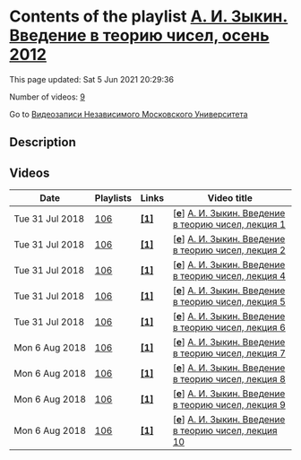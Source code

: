 # Contents of the playlist [А. И. Зыкин. Введение в теорию чисел, осень 2012](https://www.youtube.com/playlist?list=PLp9ABVh6_x4F3bqu4QFdRfOLysU4R-cXU)

This page updated: Sat 5 Jun 2021 20:29:36

Number of videos: [9](#videos)

Go to [Видеозаписи Независимого Московского Университета](../README.md)

## Description



## Videos

|Date|Playlists|Links|Video title|
|---|---|---|---|
| Tue&nbsp;31&nbsp;Jul&nbsp;2018 | [106](../playlists/106 "А. И. Зыкин. Введение в теорию чисел, осень 2012") | [**[1]**](http://ium.mccme.ru/f12/zykin-f12.html) | [[**e**](https://studio.youtube.com/video/7LQkKrwRxDo/edit "Edit")] [А. И. Зыкин. Введение в теорию чисел, лекция 1](https://www.youtube.com/watch?v=7LQkKrwRxDo&list=PLp9ABVh6_x4F3bqu4QFdRfOLysU4R-cXU "Спецкурс НМУ.&#013;11 сентября 2012 г. 19:20, НМУ 310 (Большой Власьевский пер., 11)&#013;http://ium.mccme.ru/f12/zykin-f12.html") |
| Tue&nbsp;31&nbsp;Jul&nbsp;2018 | [106](../playlists/106 "А. И. Зыкин. Введение в теорию чисел, осень 2012") | [**[1]**](http://ium.mccme.ru/f12/zykin-f12.html) | [[**e**](https://studio.youtube.com/video/nO6XVJcuXpk/edit "Edit")] [А. И. Зыкин. Введение в теорию чисел, лекция 2](https://www.youtube.com/watch?v=nO6XVJcuXpk&list=PLp9ABVh6_x4F3bqu4QFdRfOLysU4R-cXU "Спецкурс НМУ.&#013;18 сентября 2012 г. 19:20, НМУ 310 (Большой Власьевский пер., 11)&#013;http://ium.mccme.ru/f12/zykin-f12.html") |
| Tue&nbsp;31&nbsp;Jul&nbsp;2018 | [106](../playlists/106 "А. И. Зыкин. Введение в теорию чисел, осень 2012") | [**[1]**](http://ium.mccme.ru/f12/zykin-f12.html) | [[**e**](https://studio.youtube.com/video/DNl0xsyLJkc/edit "Edit")] [А. И. Зыкин. Введение в теорию чисел, лекция 4](https://www.youtube.com/watch?v=DNl0xsyLJkc&list=PLp9ABVh6_x4F3bqu4QFdRfOLysU4R-cXU "Спецкурс НМУ.&#013;2 октября 2012 г. 19:20, НМУ 310 (Большой Власьевский пер., 11)&#013;http://ium.mccme.ru/f12/zykin-f12.html") |
| Tue&nbsp;31&nbsp;Jul&nbsp;2018 | [106](../playlists/106 "А. И. Зыкин. Введение в теорию чисел, осень 2012") | [**[1]**](http://ium.mccme.ru/f12/zykin-f12.html) | [[**e**](https://studio.youtube.com/video/l86-mW_I-n8/edit "Edit")] [А. И. Зыкин. Введение в теорию чисел, лекция 5](https://www.youtube.com/watch?v=l86-mW_I-n8&list=PLp9ABVh6_x4F3bqu4QFdRfOLysU4R-cXU "Спецкурс НМУ.&#013;9 октября 2012 г. 19:20, НМУ 310 (Большой Власьевский пер., 11)&#013;http://ium.mccme.ru/f12/zykin-f12.html") |
| Tue&nbsp;31&nbsp;Jul&nbsp;2018 | [106](../playlists/106 "А. И. Зыкин. Введение в теорию чисел, осень 2012") | [**[1]**](http://ium.mccme.ru/f12/zykin-f12.html) | [[**e**](https://studio.youtube.com/video/gSKGAOTw5_A/edit "Edit")] [А. И. Зыкин. Введение в теорию чисел, лекция 6](https://www.youtube.com/watch?v=gSKGAOTw5_A&list=PLp9ABVh6_x4F3bqu4QFdRfOLysU4R-cXU "Спецкурс НМУ.&#013;16 октября 2012 г. 19:20, НМУ 310 (Большой Власьевский пер., 11)&#013;http://ium.mccme.ru/f12/zykin-f12.html") |
| Mon&nbsp;6&nbsp;Aug&nbsp;2018 | [106](../playlists/106 "А. И. Зыкин. Введение в теорию чисел, осень 2012") | [**[1]**](http://ium.mccme.ru/f12/zykin-f12.html) | [[**e**](https://studio.youtube.com/video/De89Ej2QoMc/edit "Edit")] [А. И. Зыкин. Введение в теорию чисел, лекция 7](https://www.youtube.com/watch?v=De89Ej2QoMc&list=PLp9ABVh6_x4F3bqu4QFdRfOLysU4R-cXU "Спецкурс НМУ.&#013;23 октября 2012 г. 19:20, НМУ 310 (Большой Власьевский пер., 11)&#013;http://ium.mccme.ru/f12/zykin-f12.html") |
| Mon&nbsp;6&nbsp;Aug&nbsp;2018 | [106](../playlists/106 "А. И. Зыкин. Введение в теорию чисел, осень 2012") | [**[1]**](http://ium.mccme.ru/f12/zykin-f12.html) | [[**e**](https://studio.youtube.com/video/Y1PeAo8aVuc/edit "Edit")] [А. И. Зыкин. Введение в теорию чисел, лекция 8](https://www.youtube.com/watch?v=Y1PeAo8aVuc&list=PLp9ABVh6_x4F3bqu4QFdRfOLysU4R-cXU "Спецкурс НМУ.&#013;30 октября 2012 г. 19:20, НМУ 310 (Большой Власьевский пер., 11)&#013;http://ium.mccme.ru/f12/zykin-f12.html") |
| Mon&nbsp;6&nbsp;Aug&nbsp;2018 | [106](../playlists/106 "А. И. Зыкин. Введение в теорию чисел, осень 2012") | [**[1]**](http://ium.mccme.ru/f12/zykin-f12.html) | [[**e**](https://studio.youtube.com/video/dZjecaL50ps/edit "Edit")] [А. И. Зыкин. Введение в теорию чисел, лекция 9](https://www.youtube.com/watch?v=dZjecaL50ps&list=PLp9ABVh6_x4F3bqu4QFdRfOLysU4R-cXU "Спецкурс НМУ.&#013;6 ноября 2012 г. 19:20, НМУ 310 (Большой Власьевский пер., 11)&#013;http://ium.mccme.ru/f12/zykin-f12.html") |
| Mon&nbsp;6&nbsp;Aug&nbsp;2018 | [106](../playlists/106 "А. И. Зыкин. Введение в теорию чисел, осень 2012") | [**[1]**](http://ium.mccme.ru/f12/zykin-f12.html) | [[**e**](https://studio.youtube.com/video/2LImSouJtN8/edit "Edit")] [А. И. Зыкин. Введение в теорию чисел, лекция 10](https://www.youtube.com/watch?v=2LImSouJtN8&list=PLp9ABVh6_x4F3bqu4QFdRfOLysU4R-cXU "Спецкурс НМУ.&#013;13 ноября 2012 г. 19:20, НМУ 310 (Большой Власьевский пер., 11)&#013;http://ium.mccme.ru/f12/zykin-f12.html") |
